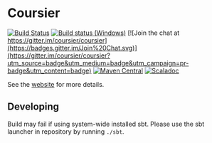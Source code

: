 # Coursier

[![Build Status](https://travis-ci.org/coursier/coursier.svg?branch=master)](https://travis-ci.org/coursier/coursier)
[![Build status (Windows)](https://ci.appveyor.com/api/projects/status/yy3svc6ukqpykw5s?svg=true)](https://ci.appveyor.com/project/alexarchambault/coursier-a7n6k)
[![Join the chat at https://gitter.im/coursier/coursier](https://badges.gitter.im/Join%20Chat.svg)](https://gitter.im/coursier/coursier?utm_source=badge&utm_medium=badge&utm_campaign=pr-badge&utm_content=badge)
[![Maven Central](https://img.shields.io/maven-central/v/io.get-coursier/coursier_2.12.svg)](https://maven-badges.herokuapp.com/maven-central/io.get-coursier/coursier_2.12)
[![Scaladoc](https://javadoc-badge.appspot.com/io.get-coursier/coursier-core_2.12.svg?label=scaladoc)](https://javadoc-badge.appspot.com/io.get-coursier/coursier-core_2.12)

See the [website](https://get-coursier.io) for more details.


## Developing

Build may fail if using system-wide installed sbt. 
Please use the sbt launcher in repository by running `./sbt`.
